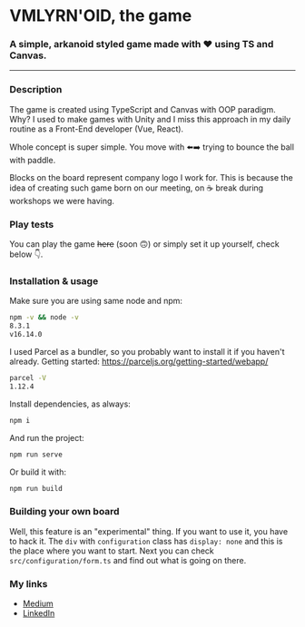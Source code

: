 # VMLYRN'OID, the game
### A simple, arkanoid styled game made with ❤️ using TS and Canvas.

___
### Description
The game is created using TypeScript and Canvas with OOP paradigm.
Why? I used to make games with Unity and I miss this approach in my daily routine as a Front-End developer (Vue, React).

Whole concept is super simple. You move with ⬅️➡️ trying to bounce the ball with paddle.

Blocks on the board represent company logo I work for. This is because the idea of creating such game born on our meeting, on ☕️ break during workshops we were having.

### Play tests
You can play the game ~~here~~ (soon 🙃) or simply set it up yourself, check below 👇.
### Installation & usage
Make sure you are using same node and npm:
```bash
npm -v && node -v
8.3.1
v16.14.0
```
I used Parcel as a bundler, so you probably want to install it if you haven't already. Getting started: https://parceljs.org/getting-started/webapp/
```bash
parcel -V
1.12.4
```
Install dependencies, as always:
```bash
npm i
```
And run the project:
```bash
npm run serve
```
Or build it with:
```bash
npm run build
```
### Building your own board
Well, this feature is an "experimental" thing. If you want to use it, you have to hack it. The `div` with `configuration` class has `display: none` and this is the place where you want to start. Next you can check `src/configuration/form.ts` and find out what is going on there.

### My links
* [Medium](https://medium.com/@kacper.orzechowski)
* [LinkedIn](https://www.linkedin.com/in/kacperorzechowski/)
